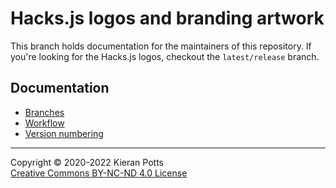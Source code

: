 # Hacks.js logos and branding artwork

This branch holds documentation for the maintainers of this repository. If you're looking for the Hacks.js logos, checkout the `latest/release` branch.

## Documentation

- [Branches](./docs/en/branches.md)
- [Workflow](./docs/en/workflow.md)
- [Version numbering](./docs/en/version-numbering.md)

-----

Copyright © 2020-2022 Kieran Potts \
[Creative Commons BY-NC-ND 4.0 License](./LICENSE.txt)
